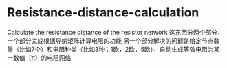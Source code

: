 # Resistance-distance-calculation
Calculate the resistance distance of the resistor network
这东西分两个部分，一个部分完成根据导纳矩阵计算电阻的功能
另一个部分解决的问题是给定节点数量（比如7个）和电阻种类（比如3种：1欧，2欧，5欧），自动生成等效电阻为某一数值（π）的电阻网络
